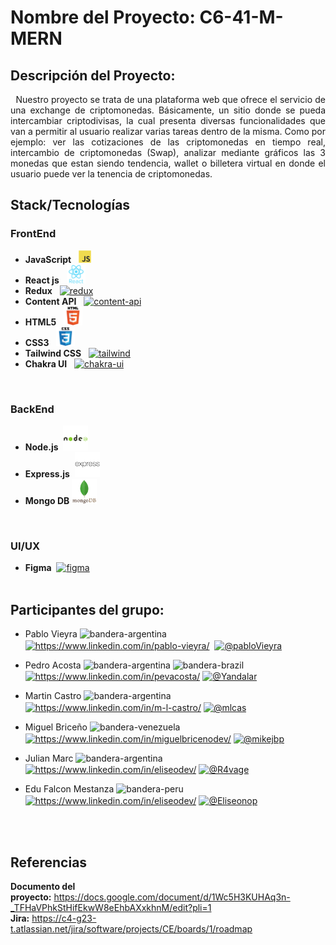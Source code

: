 # Nombre del Proyecto: **C6-41-M-MERN**

## **Descripción del Proyecto:**
<p align="justify">&nbsp;&nbsp;Nuestro proyecto se trata de una plataforma web que ofrece el servicio de una exchange de criptomonedas. Básicamente, un sitio donde se pueda intercambiar criptodivisas, la cual presenta diversas funcionalidades que van a permitir al usuario realizar varias tareas dentro de la misma. Como por ejemplo: ver las cotizaciones de las criptomonedas en tiempo real, intercambio de criptomonedas (Swap), analizar mediante gráficos las 3 monedas que estan siendo tendencia, wallet o billetera virtual en donde el usuario puede ver la tenencia de criptomonedas.</p>

## **Stack/Tecnologías**

### **FrontEnd**
* **JavaScript** &nbsp; <a href="https://developer.mozilla.org/en-US/docs/Web/JavaScript" rel="nofollow"> <img src="https://raw.githubusercontent.com/devicons/devicon/master/icons/javascript/javascript-original.svg" alt="javascript" width="20" height="20" style="max-width: 100%;"> </a>
* **React js** &nbsp; <a href="https://reactjs.org/" rel="nofollow"> <img src="https://raw.githubusercontent.com/devicons/devicon/master/icons/react/react-original-wordmark.svg" alt="reactjs" width="30" height="30" style="max-width: 100%;"> </a>
* **Redux** &nbsp; <a href="https://es.redux.js.org/" rel="nofollow"> <img src="https://raw.githubusercontent.com/reduxjs/redux/7f1ada88f585e7ac549189a58ffe4e7244cb4e32/logo/logo.svg" alt="redux" width="30" height="30" style="max-width: 100%;"> </a>
* **Content API** &nbsp; <a href="https://developers.google.com/shopping-content/guides/quickstart" rel="nofollow"> <img src="https://www.svgrepo.com/show/10073/api-page.svg" alt="content-api" width="30" height="30" style="max-width: 100%;"> </a>
* **HTML5** &nbsp; <a href="https://www.w3.org/html/" rel="nofollow"> <img src="https://raw.githubusercontent.com/devicons/devicon/master/icons/html5/html5-original-wordmark.svg" alt="html5" width="30" height="30" style="max-width: 100%;"> </a>
* **CSS3** &nbsp; <a href="https://www.w3schools.com/css/" rel="nofollow"> <img src="https://raw.githubusercontent.com/devicons/devicon/master/icons/css3/css3-original-wordmark.svg" alt="css3" width="30" height="30" style="max-width: 100%;"> </a>
* **Tailwind CSS** &nbsp; <a href="https://tailwindcss.com/" rel="nofollow"> <img src="https://camo.githubusercontent.com/5734d0669fe22ce04a1cb989a156cd32c379875f6bca56d5210c9432824856d9/68747470733a2f2f7777772e766563746f726c6f676f2e7a6f6e652f6c6f676f732f7461696c77696e646373732f7461696c77696e646373732d69636f6e2e737667" alt="tailwind" width="30" height="30" data-canonical-src="https://www.vectorlogo.zone/logos/tailwindcss/tailwindcss-icon.svg" style="max-width: 100%;"> </a>
* **Chakra UI** &nbsp; <a href="https://chakra-ui.com/" rel="nofollow"> <img src="https://bestofjs.org/logos/chakra-ui.dark.svg" alt="chakra-ui" width="20" height="20" style="max-width: 100%;"> </a>
<br>

### **BackEnd**
* **Node.js**&nbsp; <a href="https://nodejs.org" rel="nofollow"> <img src="https://raw.githubusercontent.com/devicons/devicon/master/icons/nodejs/nodejs-original-wordmark.svg" alt="nodejs" width="40" height="40" style="max-width: 100%;"> </a>
* **Express.js**&nbsp;  <a href="https://expressjs.com" rel="nofollow"> <img src="https://raw.githubusercontent.com/devicons/devicon/master/icons/express/express-original-wordmark.svg" alt="express" width="40" height="40" style="max-width: 100%;"> </a>
* **Mongo DB**  <a href="https://www.mongodb.com/" rel="nofollow"> <img src="https://raw.githubusercontent.com/devicons/devicon/master/icons/mongodb/mongodb-original-wordmark.svg" alt="mongodb" width="40" height="40" style="max-width: 100%;"> </a>
<br>

### **UI/UX**
* **Figma**&nbsp; <a href="https://www.figma.com/" rel="nofollow"> <img src="https://camo.githubusercontent.com/ed93c2b000a76ceaad1503e7eb9356591b885227e82a36a005b9d3498b303ba5/68747470733a2f2f7777772e766563746f726c6f676f2e7a6f6e652f6c6f676f732f6669676d612f6669676d612d69636f6e2e737667" alt="figma" width="20" height="20" data-canonical-src="https://www.vectorlogo.zone/logos/figma/figma-icon.svg" style="max-width: 100%;"> </a>
<br><br>


## **Participantes del grupo:**
* Pablo Vieyra <img alt='bandera-argentina' src='https://upload.wikimedia.org/wikipedia/commons/thumb/1/1a/Flag_of_Argentina.svg/800px-Flag_of_Argentina.svg.png?20120912082242' width="15" height="10" style="max-width: 100%;" /> <br>
<a href="https://www.linkedin.com/in/pablo-vieyra/" rel="nofollow"><img align="center" src="https://raw.githubusercontent.com/rahuldkjain/github-profile-readme-generator/master/src/images/icons/Social/linked-in-alt.svg" alt="https://www.linkedin.com/in/pablo-vieyra/" height="20" width="20" style="max-width: 100%;"></a>
&nbsp;<a href="https://github.com/pabloVieyra" rel="nofollow"><img align="center" src="https://animejs.com/documentation/assets/img/icons/icon-github.svg" alt="@pabloVieyra" height="30" width="30" style="max-width: 100%;"></a>

* Pedro Acosta <img alt='bandera-argentina' src='https://upload.wikimedia.org/wikipedia/commons/thumb/1/1a/Flag_of_Argentina.svg/800px-Flag_of_Argentina.svg.png?20120912082242' width="15" height="10" style="max-width: 100%;" /> <img alt='bandera-brazil' src='https://upload.wikimedia.org/wikipedia/commons/0/05/Flag_of_Brazil.svg' width="15" height="10" style="max-width: 100%;" /> <br>
<a href="https://www.linkedin.com/in/pevacosta/" rel="nofollow"><img align="center" src="https://raw.githubusercontent.com/rahuldkjain/github-profile-readme-generator/master/src/images/icons/Social/linked-in-alt.svg" alt="https://www.linkedin.com/in/pevacosta/" height="20" width="20" style="max-width: 100%;"></a>&nbsp;<a href="https://github.com/Yandalar" rel="nofollow"><img align="center" src="https://animejs.com/documentation/assets/img/icons/icon-github.svg" alt="@Yandalar" height="30" width="30" style="max-width: 100%;"></a>

* Martin Castro <img alt='bandera-argentina' src='https://upload.wikimedia.org/wikipedia/commons/thumb/1/1a/Flag_of_Argentina.svg/800px-Flag_of_Argentina.svg.png?20120912082242' width="15" height="10" style="max-width: 100%;" /> <br>
<a href="https://www.linkedin.com/in/m-l-castro/" rel="nofollow"><img align="center" src="https://raw.githubusercontent.com/rahuldkjain/github-profile-readme-generator/master/src/images/icons/Social/linked-in-alt.svg" alt="https://www.linkedin.com/in/m-l-castro/" height="20" width="20" style="max-width: 100%;"></a>&nbsp;<a href="https://github.com/mlcas" rel="nofollow"><img align="center" src="https://animejs.com/documentation/assets/img/icons/icon-github.svg" alt="@mlcas" height="30" width="30" style="max-width: 100%;"></a>

* Miguel Briceño <img alt='bandera-venezuela' src='https://upload.wikimedia.org/wikipedia/commons/0/06/Flag_of_Venezuela.svg' width="15" height="10" style="max-width: 100%;" /> <br>
<a href="https://www.linkedin.com/in/miguelbricenodev/" rel="nofollow"><img align="center" src="https://raw.githubusercontent.com/rahuldkjain/github-profile-readme-generator/master/src/images/icons/Social/linked-in-alt.svg" alt="https://www.linkedin.com/in/miguelbricenodev/" height="20" width="20" style="max-width: 100%;"></a>&nbsp;<a href="https://github.com/mikejbp" rel="nofollow"><img align="center" src="https://animejs.com/documentation/assets/img/icons/icon-github.svg" alt="@mikejbp" height="30" width="30" style="max-width: 100%;"></a>

* Julian Marc <img alt='bandera-argentina' src='https://upload.wikimedia.org/wikipedia/commons/thumb/1/1a/Flag_of_Argentina.svg/800px-Flag_of_Argentina.svg.png?20120912082242' width="15" height="10" style="max-width: 100%;" /> <br>
<a href="https://www.linkedin.com/in/julianmarc/" rel="nofollow"><img align="center" src="https://raw.githubusercontent.com/rahuldkjain/github-profile-readme-generator/master/src/images/icons/Social/linked-in-alt.svg" alt="https://www.linkedin.com/in/eliseodev/" height="20" width="20" style="max-width: 100%;"></a>&nbsp;<a href="https://github.com/R4vage" rel="nofollow"><img align="center" src="https://animejs.com/documentation/assets/img/icons/icon-github.svg" alt="@R4vage" height="30" width="30" style="max-width: 100%;"></a>

* Edu Falcon Mestanza <img alt='bandera-peru' src='https://upload.wikimedia.org/wikipedia/commons/c/cf/Flag_of_Peru.svg' width="15" height="10" style="max-width: 100%;" /> <br>
<a href="https://www.linkedin.com/in/eliseodev/" rel="nofollow"><img align="center" src="https://raw.githubusercontent.com/rahuldkjain/github-profile-readme-generator/master/src/images/icons/Social/linked-in-alt.svg" alt="https://www.linkedin.com/in/eliseodev/" height="20" width="20" style="max-width: 100%;"></a>&nbsp;<a href="https://github.com/Eliseonop" rel="nofollow"><img align="center" src="https://animejs.com/documentation/assets/img/icons/icon-github.svg" alt="@Eliseonop" height="30" width="30" style="max-width: 100%;"></a>
<br>
<br>


## **Referencias**<br>

**Documento del proyecto:**&nbsp;https://docs.google.com/document/d/1Wc5H3KUHAq3n-_TFHaVPhkStHifEkwW8eEhbAXxkhnM/edit?pli=1 <br>
**Jira:**&nbsp;https://c4-g23-t.atlassian.net/jira/software/projects/CE/boards/1/roadmap <br>
